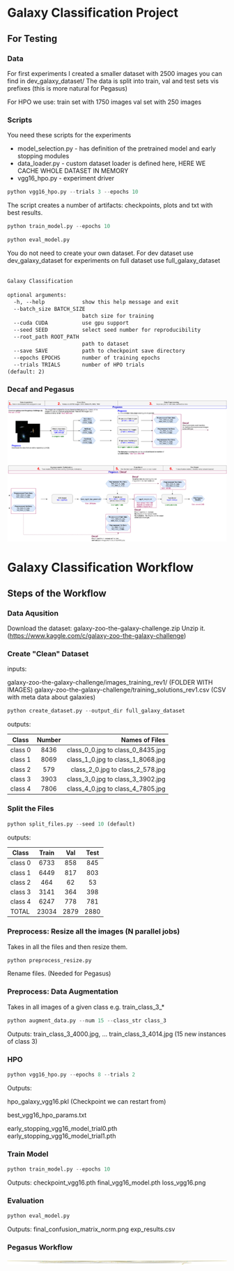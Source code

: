 # Galaxy Classification Project

## For Testing

### Data

For first experiments I created a smaller dataset with 2500 images you can find in dev_galaxy_dataset/
The data is split into train, val and test sets vis prefixes (this is more natural for Pegasus)

For HPO we use:
train set with 1750 images
val set with 250 images

### Scripts

You need these scripts for the experiments

* model_selection.py - has definition of the pretrained model and early stopping modules
* data_loader.py  - custom dataset loader is defined here, HERE WE CACHE WHOLE DATASET IN MEMORY
* vgg16_hpo.py - experiment driver



```python
python vgg16_hpo.py --trials 3 --epochs 10
```

The script creates a number of artifacts: checkpoints, plots and txt with best results.

```python
python train_model.py --epochs 10
```


```python
python eval_model.py 
```


You do not need to create your own dataset. For dev dataset use dev_galaxy_dataset
for experiments on full dataset use full_galaxy_dataset

```
    
Galaxy Classification

optional arguments:
  -h, --help            show this help message and exit
  --batch_size BATCH_SIZE
                        batch size for training
  --cuda CUDA           use gpu support
  --seed SEED           select seed number for reproducibility
  --root_path ROOT_PATH
                        path to dataset
  --save SAVE           path to checkpoint save directory
  --epochs EPOCHS       number of training epochs
  --trials TRIALS       number of HPO trials                      (default: 2)

```


### Decaf and Pegasus
![img](Galaxy-Decaf.png)


# Galaxy Classification Workflow

## Steps of the Workflow


### Data Aqusition

Download the dataset: galaxy-zoo-the-galaxy-challenge.zip
Unzip it. 
(https://www.kaggle.com/c/galaxy-zoo-the-galaxy-challenge)

### Create "Clean" Dataset

inputs: 

galaxy-zoo-the-galaxy-challenge/images_training_rev1/ (FOLDER WITH IMAGES)
galaxy-zoo-the-galaxy-challenge/training_solutions_rev1.csv (CSV with meta data about galaxies)


```python
python create_dataset.py --output_dir full_galaxy_dataset
```

outputs:

| Class    | Number  |         Names of Files            |
|----------|:-------:|----------------------------------:|
| class 0  | 8436    | class_0_0.jpg to class_0_8435.jpg |
| class 1  | 8069    | class_1_0.jpg to class_1_8068.jpg |
| class 2  |  579    | class_2_0.jpg to class_2_578.jpg  |
| class 3  | 3903    | class_3_0.jpg to class_3_3902.jpg |
| class 4  | 7806    | class_4_0.jpg to class_4_7805.jpg |


### Split the Files
```python
python split_files.py --seed 10 (default)
```

outputs:

| Class    |  Train |  Val   | Test   |
|----------|:------:|:------:|:------:|
| class 0  |  6733  |  858   |  845   |
| class 1  |  6449  |  817   |  803   |
| class 2  |   464  |   62   |   53   |
| class 3  |  3141  |  364   |  398   |
| class 4  |  6247  |  778   |  781   |
| TOTAL    | 23034  | 2879   | 2880   |



### Preprocess: Resize all the images (N parallel jobs)
Takes in all the files and then resize them. 

```python
python preprocess_resize.py
```
Rename files. (Needed for Pegasus)


### Preprocess: Data Augmentation

Takes in all images of a given class e.g. train_class_3_*  
```python
python augment_data.py --num 15 --class_str class_3
```
Outputs:
train_class_3_4000.jpg, ... train_class_3_4014.jpg
(15 new instances of class 3)


### HPO

```python
python vgg16_hpo.py --epochs 8 --trials 2
```
Outputs:

hpo_galaxy_vgg16.pkl (Checkpoint we can restart from)

best_vgg16_hpo_params.txt

early_stopping_vgg16_model_trial0.pth
early_stopping_vgg16_model_trial1.pth




### Train Model

```python
python train_model.py --epochs 10
```
Outputs:
checkpoint_vgg16.pth
final_vgg16_model.pth
loss_vgg16.png



### Evaluation

```python
python eval_model.py 
```
Outputs:
final_confusion_matrix_norm.png
exp_results.csv



### Pegasus Workflow
![img](pegasus-wf-graph.png)